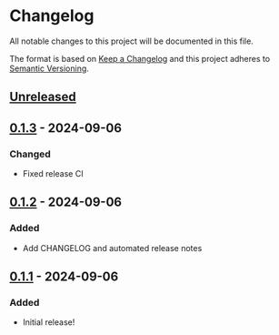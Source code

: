 # Changelog

All notable changes to this project will be documented in this file.

The format is based on [Keep a Changelog](https://keepachangelog.com/en/1.0.0/)
and this project adheres to [Semantic Versioning](https://semver.org/spec/v2.0.0.html).

## [Unreleased]

## [0.1.3] - 2024-09-06
### Changed
- Fixed release CI

## [0.1.2] - 2024-09-06
### Added
- Add CHANGELOG and automated release notes

## [0.1.1] - 2024-09-06
### Added
- Initial release!

[Unreleased]: https://github.com/lmgarret/py-pcbu/compare/0.1.3...HEAD
[0.1.3]: https://github.com/lmgarret/py-pcbu/compare/0.1.2...0.1.3
[0.1.2]: https://github.com/lmgarret/py-pcbu/compare/0.1.1...0.1.2
[0.1.1]: https://github.com/lmgarret/py-pcbu/compare/0.1.0...0.1.1
